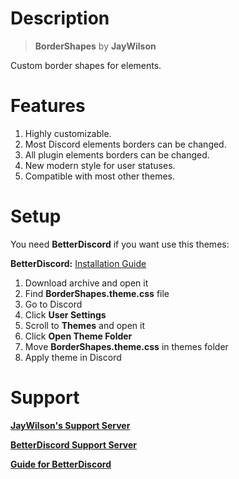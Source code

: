 # Description

> **BorderShapes** by **JayWilson**

Custom border shapes for elements.

# Features

1. Highly customizable.
2. Most Discord elements borders can be changed.
3. All plugin elements borders can be changed.
4. New modern style for user statuses.
5. Compatible with most other themes.

# Setup

You need **BetterDiscord** if you want use this themes:

**BetterDiscord:** [Installation Guide](https://0x71.cc/bd/guide/#install)

1. Download archive and open it
2. Find **BorderShapes.theme.css** file
3. Go to Discord
4. Click **User Settings** 
5. Scroll to **Themes** and open it
6. Click **Open Theme Folder**
7. Move **BorderShapes.theme.css** in themes folder
8. Apply theme in Discord

# Support

[**JayWilson's Support Server**](https://discord.gg/jT9p33F)

[**BetterDiscord Support Server**](https://discord.gg/0Tmfo5ZbORCRqbAd)

[**Guide for BetterDiscord**](https://0x71.cc/bd/guide/#)
